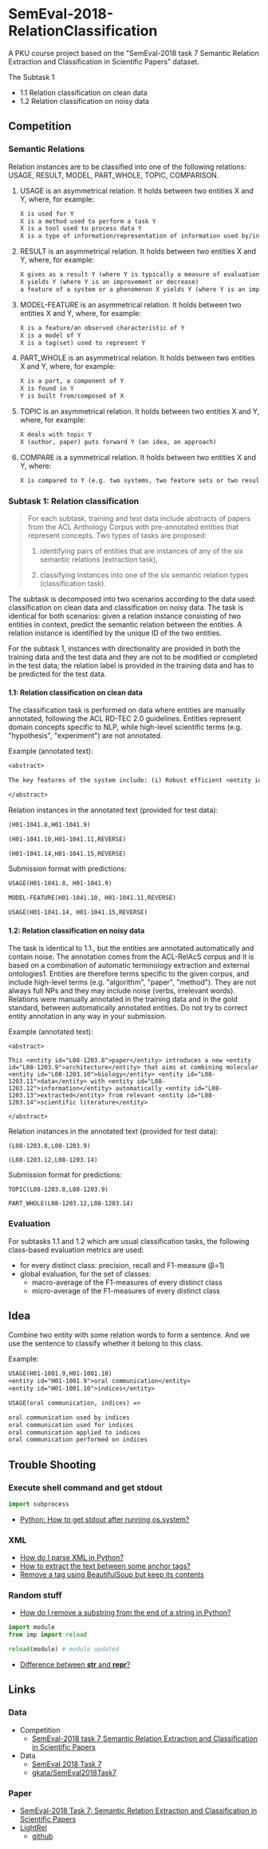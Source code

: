 # SemEval-2018-RelationClassification

A PKU course project based on the "SemEval-2018 task 7 Semantic Relation Extraction and Classification in Scientific Papers" dataset.

The Subtask 1

* 1.1 Relation classification on clean data
* 1.2 Relation classification on noisy data

## Competition

### Semantic Relations

Relation instances are to be classified into one of the following relations: USAGE, RESULT, MODEL, PART_WHOLE, TOPIC, COMPARISON.

1. USAGE is an asymmetrical relation. It holds between two entities X and Y, where, for example:

    ```txt
    X is used for Y
    X is a method used to perform a task Y
    X is a tool used to process data Y
    X is a type of information/representation of information used by/in a system Y)
    ```

2. RESULT is an asymmetrical relation. It holds between two entities X and Y, where, for example:

    ```txt
    X gives as a result Y (where Y is typically a measure of evaluation)
    X yields Y (where Y is an improvement or decrease)
    a feature of a system or a phenomenon X yields Y (where Y is an improvement or decrease)
    ```

3. MODEL-FEATURE is an asymmetrical relation. It holds between two entities X and Y, where, for example:

    ```txt
    X is a feature/an observed characteristic of Y
    X is a model of Y
    X is a tag(set) used to represent Y
    ```

4. PART_WHOLE is an asymmetrical relation. It holds between two entities X and Y, where, for example:

    ```txt
    X is a part, a component of Y
    X is found in Y
    Y is built from/composed of X  
    ```

5. TOPIC is an asymmetrical relation. It holds between two entities X and Y, where, for example:

    ```txt
    X deals with topic Y
    X (author, paper) puts forward Y (an idea, an approach)
    ```

6. COMPARE is a symmetrical relation. It holds between two entities X and Y, where:

    ```txt
    X is compared to Y (e.g. two systems, two feature sets or two results)
    ```

### Subtask 1: Relation classification

> For each subtask, training and test data include abstracts of papers from the ACL Anthology Corpus with pre-annotated entities that represent concepts. Two types of tasks are proposed:
>
> 1) identifying pairs of entities that are instances of any of the six semantic relations (extraction task),
>
> 2) classifying instances into one of the six semantic relation types (classification task).

The subtask is decomposed into two scenarios according to the data used: classification on clean data and classification on noisy data. The task is identical for both scenarios: given a relation instance consisting of two entities in context, predict the semantic relation between the entities. A relation instance is identified by the unique ID of the two entities.

For the subtask 1,  instances with directionality are provided in both the training data and the test data and they are not to be modified or completed in the test data; the relation label is provided in the training data and has to be predicted for the test data.

#### 1.1: Relation classification on clean data

The classification task is performed on data where entities are manually annotated, following the ACL RD-TEC 2.0 guidelines. Entities represent domain concepts specific to NLP, while high-level scientific terms (e.g. "hypothesis", "experiment") are not annotated.

Example (annotated text):

```txt
<abstract>

The key features of the system include: (i) Robust efficient <entity id="H01-1041.8">parsing</entity> of <entity id="H01-1041.9">Korean</entity> (a <entity id="H01-1041.10">verb final language</entity> with <entity id="H01-1041.11">overt case markers</entity> , relatively <entity id="H01-1041.12">free word order</entity> , and frequent omissions of <entity id="H01-1041.13">arguments</entity> ). (ii) High quality <entity id="H01-1041.14">translation</entity> via <entity id="H01-1041.15">word sense disambiguation</entity> and accurate <entity id="H01-1041.16">word order generation</entity> of the <entity id="H01-1041.17">target language</entity> .(iii) <entity id="H01-1041.18">Rapid system development</entity> and porting to new <entity id="H01-1041.19">domains</entity> via <entity id="H01-1041.20">knowledge-based automated acquisition of grammars</entity> .

</abstract>
```

Relation instances in the annotated text (provided for test data):

```txt
(H01-1041.8,H01-1041.9)

(H01-1041.10,H01-1041.11,REVERSE)

(H01-1041.14,H01-1041.15,REVERSE)
```


Submission format with predictions:

```txt
USAGE(H01-1041.8, H01-1041.9)

MODEL-FEATURE(H01-1041.10, H01-1041.11,REVERSE)

USAGE(H01-1041.14, H01-1041.15,REVERSE)
```

#### 1.2: Relation classification on noisy data

The task is identical to 1.1., but the entities are annotated automatically and contain noise. The annotation comes from the ACL-RelAcS corpus and it is based on a combination of automatic terminology extraction and external ontologies1. Entities are therefore terms specific to the given corpus, and include high-level terms (e.g. "algorithm", "paper", "method"). They are not always full NPs and they may include noise (verbs, irrelevant words). Relations were manually annotated in the training data and in the gold standard, between automatically annotated entities. Do not try to correct entity annotation in any way in your submission.

Example (annotated text):

```
<abstract>

This <entity id="L08-1203.8">paper</entity> introduces a new <entity id="L08-1203.9">architecture</entity> that aims at combining molecular <entity id="L08-1203.10">biology</entity> <entity id="L08-1203.11">data</entity> with <entity id="L08-1203.12">information</entity> automatically <entity id="L08-1203.13">extracted</entity> from relevant <entity id="L08-1203.14">scientific literature</entity>

</abstract>
```

Relation instances in the annotated text (provided for test data):

```
(L08-1203.8,L08-1203.9)

(L08-1203.12,L08-1203.14)
```

Submission format for predictions:

```
TOPIC(L08-1203.8,L08-1203.9)

PART_WHOLE(L08-1203.12,L08-1203.14)
```

### Evaluation

For subtasks 1.1 and 1.2 which are usual classification tasks, the following class-based evaluation metrics are used:

* for every distinct class: precision, recall and F1-measure (β=1)
* global evaluation, for the set of classes:
  * macro-average of the F1-measures of every distinct class
  * micro-average of the F1-measures of every distinct class

## Idea

Combine two entity with some relation words to form a sentence. And we use the sentence to classify whether it belong to this class.

Example:

```txt
USAGE(H01-1001.9,H01-1001.10)
<entity id="H01-1001.9">oral communication</entity>
<entity id="H01-1001.10">indices</entity>

USAGE(oral communication, indices) =>

oral communication used by indices
oral communication used for indices
oral communication applied to indices
oral communication performed on indices
```

## Trouble Shooting

### Execute shell command and get stdout

```py
import subprocess
```

* [Python: How to get stdout after running os.system?](https://stackoverflow.com/questions/18739239/python-how-to-get-stdout-after-running-os-system/45364515)

### XML

* [How do I parse XML in Python?](https://stackoverflow.com/questions/1912434/how-do-i-parse-xml-in-python)
* [How to extract the text between some anchor tags?](https://stackoverflow.com/questions/13247479/how-to-extract-the-text-between-some-anchor-tags)
* [Remove a tag using BeautifulSoup but keep its contents](https://stackoverflow.com/questions/1765848/remove-a-tag-using-beautifulsoup-but-keep-its-contents)

### Random stuff

* [How do I remove a substring from the end of a string in Python?](https://stackoverflow.com/questions/1038824/how-do-i-remove-a-substring-from-the-end-of-a-string-in-python)

```py
import module
from imp import reload

reload(module) # module updated
```

* [Difference between __str__ and __repr__?](https://stackoverflow.com/questions/1436703/difference-between-str-and-repr)

## Links

### Data

* Competition
  * [SemEval-2018 task 7 Semantic Relation Extraction and Classification in Scientific Papers](https://competitions.codalab.org/competitions/17422)
* Data
  * [SemEval 2018 Task 7](https://lipn.univ-paris13.fr/~gabor/semeval2018task7/)
  * [gkata/SemEval2018Task7](https://github.com/gkata/SemEval2018Task7/tree/testing)

### Paper

* [SemEval-2018 Task 7: Semantic Relation Extraction and Classification in Scientific Papers](https://aclweb.org/anthology/S18-1111)
* [LightRel](https://arxiv.org/pdf/1804.08426.pdf)
  * [github](https://github.com/trenslow/LightRel)
